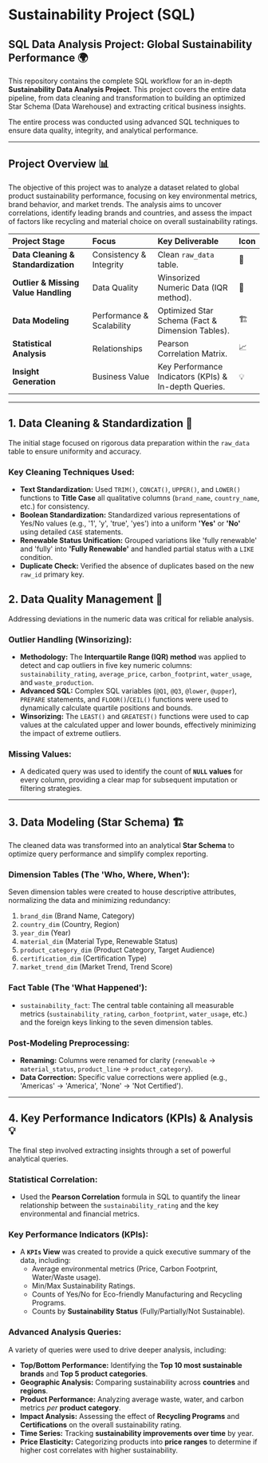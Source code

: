 # Sustainability Project (SQL)
## SQL Data Analysis Project: Global Sustainability Performance 🌍

This repository contains the complete SQL workflow for an in-depth **Sustainability Data Analysis Project**. This project covers the entire data pipeline, from data cleaning and transformation to building an optimized Star Schema (Data Warehouse) and extracting critical business insights.

The entire process was conducted using advanced SQL techniques to ensure data quality, integrity, and analytical performance.

---

## Project Overview 📊

The objective of this project was to analyze a dataset related to global product sustainability performance, focusing on key environmental metrics, brand behavior, and market trends. The analysis aims to uncover correlations, identify leading brands and countries, and assess the impact of factors like recycling and material choice on overall sustainability ratings.

| Project Stage | Focus | Key Deliverable | Icon |
| :--- | :--- | :--- | :--- |
| **Data Cleaning & Standardization** | Consistency & Integrity | Clean `raw_data` table. | 🧹 |
| **Outlier & Missing Value Handling** | Data Quality | Winsorized Numeric Data (IQR method). | 🔬 |
| **Data Modeling** | Performance & Scalability | Optimized Star Schema (Fact & Dimension Tables). | 🏗️ |
| **Statistical Analysis** | Relationships | Pearson Correlation Matrix. | 📈 |
| **Insight Generation** | Business Value | Key Performance Indicators (KPIs) & In-depth Queries. | 💡 |

---

## 1. Data Cleaning & Standardization 🧹

The initial stage focused on rigorous data preparation within the `raw_data` table to ensure uniformity and accuracy.

### Key Cleaning Techniques Used:
* **Text Standardization:** Used `TRIM()`, `CONCAT()`, `UPPER()`, and `LOWER()` functions to **Title Case** all qualitative columns (`brand_name`, `country_name`, etc.) for consistency.
* **Boolean Standardization:** Standardized various representations of Yes/No values (e.g., '1', 'y', 'true', 'yes') into a uniform **'Yes'** or **'No'** using detailed `CASE` statements.
* **Renewable Status Unification:** Grouped variations like 'fully renewable' and 'fully' into **'Fully Renewable'** and handled partial status with a `LIKE` condition.
* **Duplicate Check:** Verified the absence of duplicates based on the new `raw_id` primary key.

## 2. Data Quality Management 🔬

Addressing deviations in the numeric data was critical for reliable analysis.

### Outlier Handling (Winsorizing):
* **Methodology:** The **Interquartile Range (IQR) method** was applied to detect and cap outliers in five key numeric columns: `sustainability_rating`, `average_price`, `carbon_footprint`, `water_usage`, and `waste_production`.
* **Advanced SQL:** Complex SQL variables (`@Q1`, `@Q3`, `@lower`, `@upper`), `PREPARE` statements, and `FLOOR()`/`CEIL()` functions were used to dynamically calculate quartile positions and bounds.
* **Winsorizing:** The `LEAST()` and `GREATEST()` functions were used to cap values at the calculated upper and lower bounds, effectively minimizing the impact of extreme outliers.

### Missing Values:
* A dedicated query was used to identify the count of **`NULL` values** for every column, providing a clear map for subsequent imputation or filtering strategies.

---

## 3. Data Modeling (Star Schema) 🏗️

The cleaned data was transformed into an analytical **Star Schema** to optimize query performance and simplify complex reporting.

### Dimension Tables (The 'Who, Where, When'):
Seven dimension tables were created to house descriptive attributes, normalizing the data and minimizing redundancy:
1.  `brand_dim` (Brand Name, Category)
2.  `country_dim` (Country, Region)
3.  `year_dim` (Year)
4.  `material_dim` (Material Type, Renewable Status)
5.  `product_category_dim` (Product Category, Target Audience)
6.  `certification_dim` (Certification Type)
7.  `market_trend_dim` (Market Trend, Trend Score)

### Fact Table (The 'What Happened'):
* `sustainability_fact`: The central table containing all measurable metrics (`sustainability_rating`, `carbon_footprint`, `water_usage`, etc.) and the foreign keys linking to the seven dimension tables.

### Post-Modeling Preprocessing:
* **Renaming:** Columns were renamed for clarity (`renewable` $\rightarrow$ `material_status`, `product_line` $\rightarrow$ `product_category`).
* **Data Correction:** Specific value corrections were applied (e.g., 'Americas' $\rightarrow$ 'America', 'None' $\rightarrow$ 'Not Certified').

---

## 4. Key Performance Indicators (KPIs) & Analysis 💡

The final step involved extracting insights through a set of powerful analytical queries.

### Statistical Correlation:
* Used the **Pearson Correlation** formula in SQL to quantify the linear relationship between the `sustainability_rating` and the key environmental and financial metrics.

### Key Performance Indicators (KPIs):
* A **`KPIs` View** was created to provide a quick executive summary of the data, including:
    * Average environmental metrics (Price, Carbon Footprint, Water/Waste usage).
    * Min/Max Sustainability Ratings.
    * Counts of Yes/No for Eco-friendly Manufacturing and Recycling Programs.
    * Counts by **Sustainability Status** (Fully/Partially/Not Sustainable).

### Advanced Analysis Queries:
A variety of queries were used to drive deeper analysis, including:

* **Top/Bottom Performance:** Identifying the **Top 10 most sustainable brands** and **Top 5 product categories**.
* **Geographic Analysis:** Comparing sustainability across **countries** and **regions**.
* **Product Performance:** Analyzing average waste, water, and carbon metrics *per* **product category**.
* **Impact Analysis:** Assessing the effect of **Recycling Programs** and **Certifications** on the overall sustainability rating.
* **Time Series:** Tracking **sustainability improvements over time** by year.
* **Price Elasticity:** Categorizing products into **price ranges** to determine if higher cost correlates with higher sustainability.
